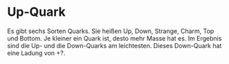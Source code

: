 # Up-Quark

Es gibt sechs Sorten Quarks. Sie heißen Up, Down, Strange, Charm, Top und
Bottom. Je kleiner ein Quark ist, desto mehr Masse hat es. Im Ergebnis sind die
Up- und die Down-Quarks am leichtesten. Dieses Down-Quark hat eine Ladung von
+?.
